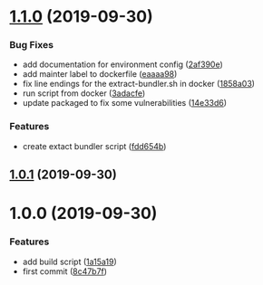 # [1.1.0](https://github.com/informatievlaanderen/extract-bundler/compare/v1.0.1...v1.1.0) (2019-09-30)


### Bug Fixes

* add documentation for environment config ([2af390e](https://github.com/informatievlaanderen/extract-bundler/commit/2af390e))
* add mainter label to dockerfile ([eaaaa98](https://github.com/informatievlaanderen/extract-bundler/commit/eaaaa98))
* fix line endings for the extract-bundler.sh in docker ([1858a03](https://github.com/informatievlaanderen/extract-bundler/commit/1858a03))
* run script from docker ([3adacfe](https://github.com/informatievlaanderen/extract-bundler/commit/3adacfe))
* update packaged to fix some vulnerabilities ([14e33d6](https://github.com/informatievlaanderen/extract-bundler/commit/14e33d6))


### Features

* create extact bundler script ([fdd654b](https://github.com/informatievlaanderen/extract-bundler/commit/fdd654b))

## [1.0.1](https://github.com/informatievlaanderen/extract-bundler/compare/v1.0.0...v1.0.1) (2019-09-30)

# 1.0.0 (2019-09-30)


### Features

* add build script ([1a15a19](https://github.com/informatievlaanderen/extract-bundler/commit/1a15a19))
* first commit ([8c47b7f](https://github.com/informatievlaanderen/extract-bundler/commit/8c47b7f))
